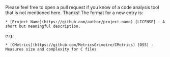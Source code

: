 Please feel free to open a pull request if you know of a code analysis tool that is not mentioned here. Thanks!
The format for a new entry is:

```
* [Project Name](https://github.com/author/project-name) [LICENSE] - A short but meaningful description.
```
e.g.:

```
* [CMetrics](https://github.com/MetricsGrimoire/CMetrics) [OSS] - Measures size and complexity for C files
```
